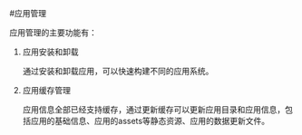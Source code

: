 #应用管理

应用管理的主要功能有：

1. 应用安装和卸载

    通过安装和卸载应用，可以快速构建不同的应用系统。

  
2. 应用缓存管理

    应用信息全部已经支持缓存，通过更新缓存可以更新应用目录和应用信息，包括应用的基础信息、应用的assets等静态资源、应用的数据更新文件。

